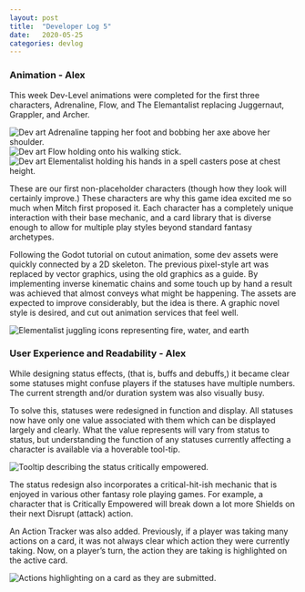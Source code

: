 ```yaml
---
layout: post
title:  "Developer Log 5"
date:   2020-05-25
categories: devlog
---
```


### Animation - Alex

This week Dev-Level animations were completed for the first three characters, Adrenaline, Flow, and The Elemantalist replacing Juggernaut, Grappler, and Archer. 

![Dev art Adrenaline tapping her foot and bobbing her axe above her shoulder.](https://cdn.discordapp.com/attachments/575192288951533571/714358323691913236/Adrenaline_Idle.gif.gif)![Dev art Flow holding onto his walking stick.](https://cdn.discordapp.com/attachments/575192288951533571/714358325487337522/flow_idle.gif)![Dev art Elementalist holding his hands in a spell casters pose at chest height.](https://cdn.discordapp.com/attachments/575192288951533571/714358321355685898/elementalist_idle.gif)
    
<!--end_excerpt-->
	
These are our first non-placeholder characters (though how they look will certainly improve.) These characters are why this game idea excited me so much when Mitch first proposed it. Each character has a completely unique interaction with their base mechanic, and a card library that is diverse enough to allow for multiple play styles beyond standard fantasy archetypes.

Following the Godot tutorial on cutout animation, some dev assets were quickly connected by a 2D skeleton. The previous pixel-style art was replaced by vector graphics, using the old graphics as a guide. By implementing inverse kinematic chains and some touch up by hand a result was achieved that almost conveys what might be happening. The assets are expected to improve considerably, but the idea is there. A graphic novel style is desired, and cut out animation services that feel well.
    
![Elementalist juggling icons representing fire, water, and earth](https://cdn.discordapp.com/attachments/575192288951533571/714353859308290058/elementalist_juggle.gif)

### User Experience and Readability - Alex

While designing status effects, (that is, buffs and debuffs,) it became clear some statuses might confuse players if the statuses have multiple numbers. The current strength and/or duration system was also visually busy.

To solve this, statuses were redesigned in function and display. All statuses now have only one value associated with them which can be displayed largely and clearly. What the value represents will vary from status to status, but understanding the function of any statuses currently affecting a character is available via a hoverable tool-tip.
    
![Tooltip describing the status critically empowered.](https://cdn.discordapp.com/attachments/575192288951533571/714353850345062430/tooltip_example.png)

The status redesign also incorporates a critical-hit-ish mechanic that is enjoyed in various other fantasy role playing games. For example, a character that is Critically Empowered will break down a lot more Shields on their next Disrupt (attack) action.

An Action Tracker was also added. Previously, if a player was taking many actions on a card, it was not always clear which action they were currently taking. Now, on a player’s turn, the action they are taking is highlighted on the active card.
    
![Actions highlighting on a card as they are submitted.](https://cdn.discordapp.com/attachments/575192288951533571/714353854480777216/action_tracker_example.gif)
